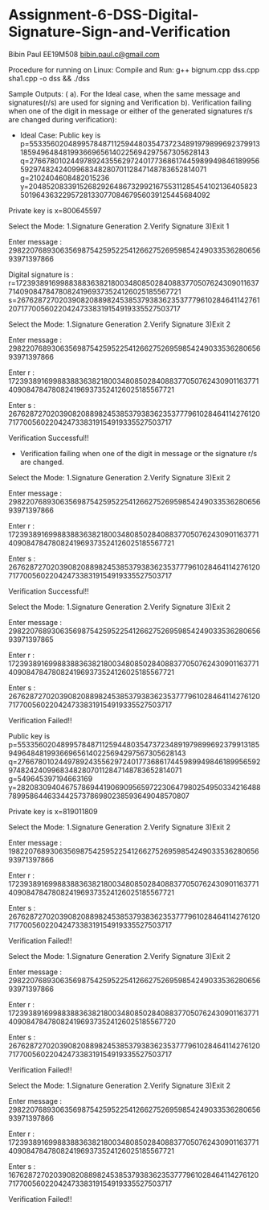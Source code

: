 # Assignment-6-DSS-Digital-Signature-Sign-and-Verification
Bibin Paul EE19M508 bibin.paul.c@gmail.com

Procedure for running on Linux:
Compile and Run:  g++ bignum.cpp dss.cpp sha1.cpp -o dss && ./dss

Sample Outputs: ( a). For the Ideal case, when the same message and signatures(r/s) are used for signing and Verification b). Verification failing when one of the digit in message or either of the generated signatures r/s are changed during verification): 

* Ideal Case: 
Public key is
        p=5533560204899578487112594480354737234891979899692379913185949648481993669656140225694297567305628143
        q=2766780102449789243556297240177368617445989949846189956592974824240996834828070112847148783652814071
        g=2102404608482015236
        y=2048520833915268292648673299216755311285454102136405823501964363229572813307708467956039125445684092

Private key is
        x=800645597

Select the Mode: 1.Signature Generation 2.Verify Signature 3)Exit
1

Enter message : 2982207689306356987542595225412662752695985424903353628065693971397866


Digital signature is :
        r=1723938916998838836382180034808502840883770507624309011637714090847847808241969373524126025185567721
        s=2676287270203908208898245385379383623537779610284641142761207177005602204247338319154919335527503717

Select the Mode: 1.Signature Generation 2.Verify Signature 3)Exit
2

Enter message : 2982207689306356987542595225412662752695985424903353628065693971397866

Enter r : 1723938916998838836382180034808502840883770507624309011637714090847847808241969373524126025185567721

Enter s : 2676287270203908208898245385379383623537779610284641142761207177005602204247338319154919335527503717

 Verification Successful!!
 
 
 
* Verification failing when one of the digit in message or the signature r/s are changed.

Select the Mode: 1.Signature Generation 2.Verify Signature 3)Exit
2

Enter message : 2982207689306356987542595225412662752695985424903353628065693971397866

Enter r : 1723938916998838836382180034808502840883770507624309011637714090847847808241969373524126025185567721

Enter s : 2676287270203908208898245385379383623537779610284641142761207177005602204247338319154919335527503717

 Verification Successful!!

Select the Mode: 1.Signature Generation 2.Verify Signature 3)Exit
2

Enter message : 2982207689306356987542595225412662752695985424903353628065693971397865

Enter r : 1723938916998838836382180034808502840883770507624309011637714090847847808241969373524126025185567721

Enter s : 2676287270203908208898245385379383623537779610284641142761207177005602204247338319154919335527503717

 Verification Failed!!


Public key is
        p=5533560204899578487112594480354737234891979899692379913185949648481993669656140225694297567305628143
        q=2766780102449789243556297240177368617445989949846189956592974824240996834828070112847148783652814071
        g=549645397194663169
        y=282083094046757869441906909565972230647980254950334216488789958644633442573786980238593649048570807

Private key is
        x=819011809

Select the Mode: 1.Signature Generation 2.Verify Signature 3)Exit
2

Enter message : 1982207689306356987542595225412662752695985424903353628065693971397866

Enter r : 1723938916998838836382180034808502840883770507624309011637714090847847808241969373524126025185567721

Enter s : 2676287270203908208898245385379383623537779610284641142761207177005602204247338319154919335527503717

 Verification Failed!!

Select the Mode: 1.Signature Generation 2.Verify Signature 3)Exit
2

Enter message : 2982207689306356987542595225412662752695985424903353628065693971397866

Enter r : 1723938916998838836382180034808502840883770507624309011637714090847847808241969373524126025185567720

Enter s : 2676287270203908208898245385379383623537779610284641142761207177005602204247338319154919335527503717

 Verification Failed!!

Select the Mode: 1.Signature Generation 2.Verify Signature 3)Exit
2

Enter message : 2982207689306356987542595225412662752695985424903353628065693971397866

Enter r : 1723938916998838836382180034808502840883770507624309011637714090847847808241969373524126025185567721

Enter s : 1676287270203908208898245385379383623537779610284641142761207177005602204247338319154919335527503717

 Verification Failed!!


